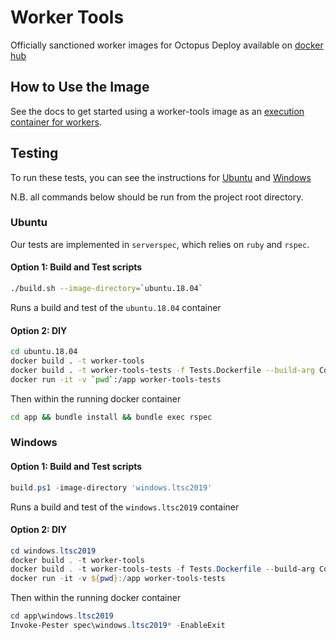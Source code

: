 # Worker Tools
Officially sanctioned worker images for Octopus Deploy available on [docker hub](https://hub.docker.com/r/octopusdeploy/worker-tools)

## How to Use the Image

See the docs to get started using a worker-tools image as an [execution container for workers](https://octopus.com/docs/deployment-process/execution-containers-for-workers).

## Testing

To run these tests, you can see the instructions for [Ubuntu](#Ubuntu) and [Windows](#Windows)

N.B. all commands below should be run from the project root directory.

### Ubuntu

Our tests are implemented in `serverspec`, which relies on `ruby` and `rspec`. 

#### Option 1: Build and Test scripts

```bash
./build.sh --image-directory=`ubuntu.18.04`
```

Runs a build and test of the `ubuntu.18.04` container

#### Option 2: DIY

```bash
cd ubuntu.18.04
docker build . -t worker-tools
docker build . -t worker-tools-tests -f Tests.Dockerfile --build-arg ContainerUnderTest=worker-tools
docker run -it -v `pwd`:/app worker-tools-tests
```

Then within the running docker container

```bash
cd app && bundle install && bundle exec rspec
```

### Windows

#### Option 1: Build and Test scripts

```powershell
build.ps1 -image-directory 'windows.ltsc2019'
```

Runs a build and test of the `windows.ltsc2019` container

#### Option 2: DIY

```powershell
cd windows.ltsc2019
docker build . -t worker-tools
docker build . -t worker-tools-tests -f Tests.Dockerfile --build-arg ContainerUnderTest=worker-tools
docker run -it -v ${pwd}:/app worker-tools-tests
```

Then within the running docker container

```powershell
cd app\windows.ltsc2019 
Invoke-Pester spec\windows.ltsc2019* -EnableExit
```
